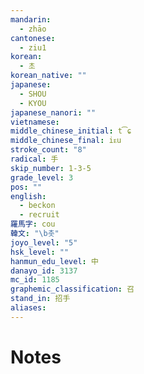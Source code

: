 ```yaml
---
mandarin:
  - zhāo
cantonese:
  - ziu1
korean:
  - 초
korean_native: ""
japanese:
  - SHOU
  - KYOU
japanese_nanori: ""
vietnamese:
middle_chinese_initial: t͡ɕ
middle_chinese_final: iᴇu
stroke_count: "8"
radical: 手
skip_number: 1-3-5
grade_level: 3
pos: ""
english:
  - beckon
  - recruit
羅馬字: cou
韓文: "\b촛"
joyo_level: "5"
hsk_level: ""
hanmun_edu_level: 中
danayo_id: 3137
mc_id: 1185
graphemic_classification: 召
stand_in: 招手
aliases:
---
```


# Notes
